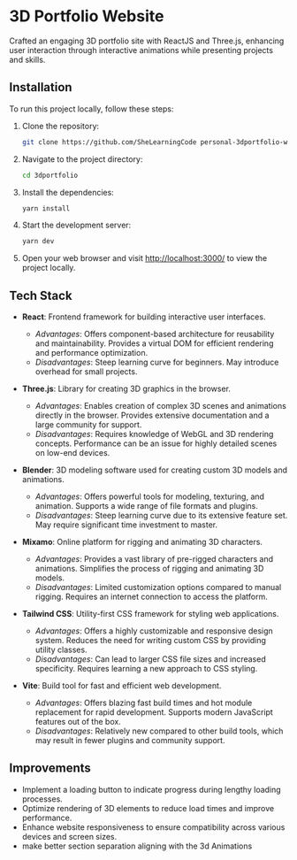 # 3D Portfolio Website

Crafted an engaging 3D portfolio site with ReactJS and Three.js, enhancing user interaction through interactive animations while presenting projects and skills.

## Installation

To run this project locally, follow these steps:

1. Clone the repository:

   ```bash
   git clone https://github.com/SheLearningCode personal-3dportfolio-website
   ```

2. Navigate to the project directory:

    ```bash
    cd 3dportfolio
    ```

3. Install the dependencies:

    ```bash
    yarn install
    ```

4. Start the development server:

    ```bash
    yarn dev
    ```

5. Open your web browser and visit <http://localhost:3000/> to view the project locally.


## Tech Stack

- **React**: Frontend framework for building interactive user interfaces.
  - *Advantages*: Offers component-based architecture for reusability and maintainability. Provides a virtual DOM for efficient rendering and performance optimization.
  - *Disadvantages*: Steep learning curve for beginners. May introduce overhead for small projects.

- **Three.js**: Library for creating 3D graphics in the browser.
  - *Advantages*: Enables creation of complex 3D scenes and animations directly in the browser. Provides extensive documentation and a large community for support.
  - *Disadvantages*: Requires knowledge of WebGL and 3D rendering concepts. Performance can be an issue for highly detailed scenes on low-end devices.

- **Blender**: 3D modeling software used for creating custom 3D models and animations.
  - *Advantages*: Offers powerful tools for modeling, texturing, and animation. Supports a wide range of file formats and plugins.
  - *Disadvantages*: Steep learning curve due to its extensive feature set. May require significant time investment to master.

- **Mixamo**: Online platform for rigging and animating 3D characters.
  - *Advantages*: Provides a vast library of pre-rigged characters and animations. Simplifies the process of rigging and animating 3D models.
  - *Disadvantages*: Limited customization options compared to manual rigging. Requires an internet connection to access the platform.

- **Tailwind CSS**: Utility-first CSS framework for styling web applications.
  - *Advantages*: Offers a highly customizable and responsive design system. Reduces the need for writing custom CSS by providing utility classes.
  - *Disadvantages*: Can lead to larger CSS file sizes and increased specificity. Requires learning a new approach to CSS styling.

- **Vite**: Build tool for fast and efficient web development.
  - *Advantages*: Offers blazing fast build times and hot module replacement for rapid development. Supports modern JavaScript features out of the box.
  - *Disadvantages*: Relatively new compared to other build tools, which may result in fewer plugins and community support.

## Improvements
- Implement a loading button to indicate progress during lengthy loading processes.
- Optimize rendering of 3D elements to reduce load times and improve performance.
- Enhance website responsiveness to ensure compatibility across various devices and screen sizes.
- make better section separation aligning with the 3d Animations
